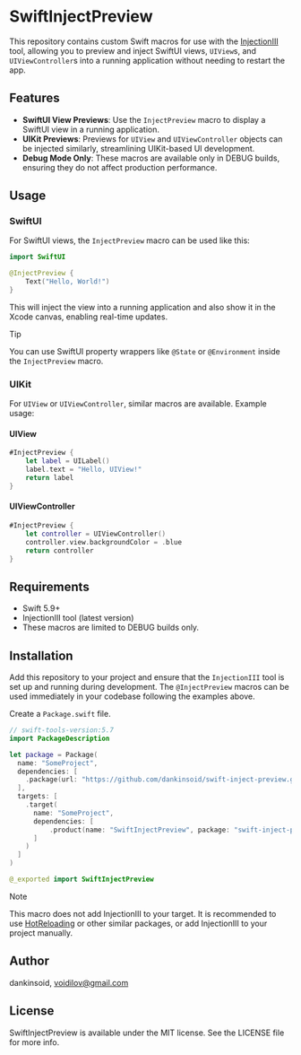 # SwiftInjectPreview

This repository contains custom Swift macros for use with the [InjectionIII](https://github.com/johnno1962/InjectionIII) tool, allowing you to preview and inject SwiftUI views, `UIView`s, and `UIViewController`s into a running application without needing to restart the app.

## Features

- **SwiftUI View Previews**: Use the `InjectPreview` macro to display a SwiftUI view in a running application.
- **UIKit Previews**: Previews for `UIView` and `UIViewController` objects can be injected similarly, streamlining UIKit-based UI development.
- **Debug Mode Only**: These macros are available only in DEBUG builds, ensuring they do not affect production performance.

## Usage

### SwiftUI

For SwiftUI views, the `InjectPreview` macro can be used like this:

```swift
import SwiftUI

@InjectPreview {
    Text("Hello, World!")
}
```

This will inject the view into a running application and also show it in the Xcode canvas, enabling real-time updates.

> [!TIP]
> You can use SwiftUI property wrappers like `@State` or `@Environment` inside the `InjectPreview` macro.

### UIKit

For `UIView` or `UIViewController`, similar macros are available. Example usage:

#### UIView

```swift
#InjectPreview {
    let label = UILabel()
    label.text = "Hello, UIView!"
    return label
}
```

#### UIViewController

```swift
#InjectPreview {
    let controller = UIViewController()
    controller.view.backgroundColor = .blue
    return controller
}
```

## Requirements

- Swift 5.9+
- InjectionIII tool (latest version)
- These macros are limited to DEBUG builds only.

## Installation

Add this repository to your project and ensure that the `InjectionIII` tool is set up and running during development. The `@InjectPreview` macros can be used immediately in your codebase following the examples above.

Create a `Package.swift` file.
```swift
// swift-tools-version:5.7
import PackageDescription

let package = Package(
  name: "SomeProject",
  dependencies: [
    .package(url: "https://github.com/dankinsoid/swift-inject-preview.git", from: "1.0.5")
  ],
  targets: [
    .target(
      name: "SomeProject", 
      dependencies: [
          .product(name: "SwiftInjectPreview", package: "swift-inject-preview"),
      ]
    )
  ]
)
```
```swift
@_exported import SwiftInjectPreview
```

> [!NOTE]
> This macro does not add InjectionIII to your target. It is recommended to use [HotReloading](https://github.com/johnno1962/HotReloading) or other similar packages, or add InjectionIII to your project manually.

## Author

dankinsoid, voidilov@gmail.com

## License

SwiftInjectPreview is available under the MIT license. See the LICENSE file for more info.
